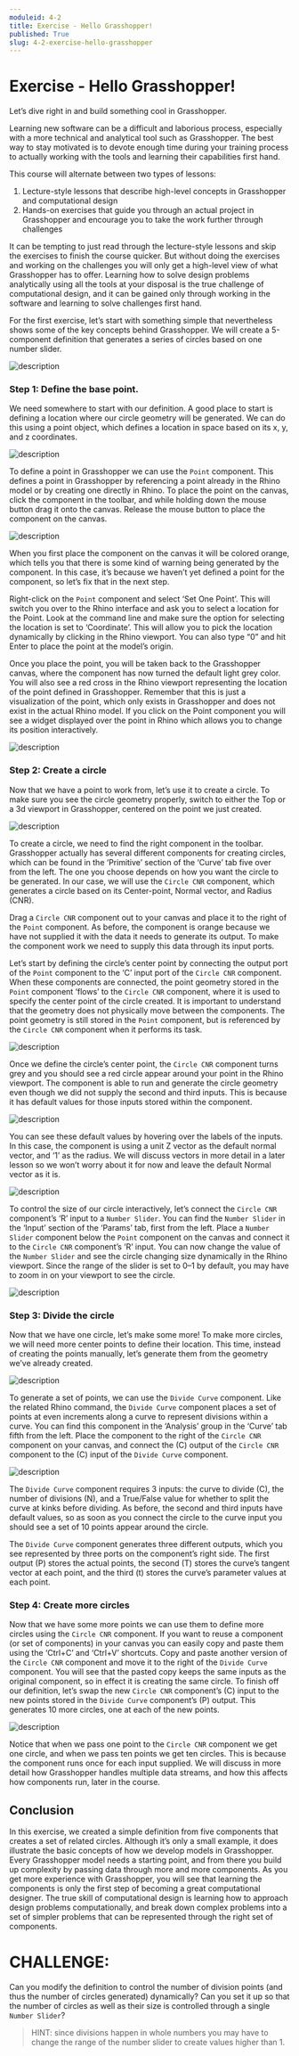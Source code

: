 ```yaml
---
moduleid: 4-2
title: Exercise - Hello Grasshopper!
published: True
slug: 4-2-exercise-hello-grasshopper
---
```


# Exercise - Hello Grasshopper!

Let’s dive right in and build something cool in Grasshopper.

Learning new software can be a difficult and laborious process, especially with a more technical and analytical tool such as Grasshopper. The best way to stay motivated is to devote enough time during your training process to actually working with the tools and learning their capabilities first hand.

This course will alternate between two types of lessons:

1. Lecture-style lessons that describe high-level concepts in Grasshopper and computational design
2. Hands-on exercises that guide you through an actual project in Grasshopper and encourage you to take the work further through challenges

It can be tempting to just read through the lecture-style lessons and skip the exercises to finish the course quicker. But without doing the exercises and working on the challenges you will only get a high-level view of what Grasshopper has to offer. Learning how to solve design problems analytically using all the tools at your disposal is the true challenge of computational design, and it can be gained only through working in the software and learning to solve challenges first hand.

For the first exercise, let’s start with something simple that nevertheless shows some of the key concepts behind Grasshopper. We will create a 5-component definition that generates a series of circles based on one number slider.

![description](images/4-2-1.gif)

### Step 1: Define the base point.

We need somewhere to start with our definition. A good place to start is defining a location where our circle geometry will be generated. We can do this using a point object, which defines a location in space based on its x, y, and z coordinates.

![description](images/4-2-2.png#img-left)

To define a point in Grasshopper we can use the `Point` component. This defines a point in Grasshopper by referencing a point already in the Rhino model or by creating one directly in Rhino. To place the point on the canvas, click the component in the toolbar, and while holding down the mouse button drag it onto the canvas. Release the mouse button to place the component on the canvas.

![description](images/4-2-3.gif)

When you first place the component on the canvas it will be colored orange, which tells you that there is some kind of warning being generated by the component. In this case, it’s because we haven’t yet defined a point for the component, so let’s fix that in the next step.

Right-click on the `Point` component and select ‘Set One Point’. This will switch you over to the Rhino interface and ask you to select a location for the Point. Look at the command line and make sure the option for selecting the location is set to ‘Coordinate’. This will allow you to pick the location dynamically by clicking in the Rhino viewport. You can also type “0” and hit Enter to place the point at the model’s origin.

Once you place the point, you will be taken back to the Grasshopper canvas, where the component has now turned the default light grey color. You will also see a red cross in the Rhino viewport representing the location of the point defined in Grasshopper. Remember that this is just a visualization of the point, which only exists in Grasshopper and does not exist in the actual Rhino model. If you click on the Point component you will see a widget displayed over the point in Rhino which allows you to change its position interactively.

![description](images/4-2-4.gif)

### Step 2: Create a circle

Now that we have a point to work from, let’s use it to create a circle. To make sure you see the circle geometry properly, switch to either the Top or a 3d viewport in Grasshopper, centered on the point we just created.

![description](images/4-2-5.png#img-left)

To create a circle, we need to find the right component in the toolbar. Grasshopper actually has several different components for creating circles, which can be found in the ‘Primitive’ section of the ‘Curve’ tab five over from the left. The one you choose depends on how you want the circle to be generated. In our case, we will use the `Circle CNR` component, which generates a circle based on its Center-point, Normal vector, and Radius (CNR).

Drag a `Circle CNR` component out to your canvas and place it to the right of the `Point` component. As before, the component is orange because we have not supplied it with the data it needs to generate its output. To make the component work we need to supply this data through its input ports.

Let’s start by defining the circle’s center point by connecting the output port of the `Point` component to the ‘C’ input port of the `Circle CNR` component. When these components are connected, the point geometry stored in the `Point` component ‘flows’ to the `Circle CNR` component, where it is used to specify the center point of the circle created. It is important to understand that the geometry does not physically move between the components. The point geometry is still stored in the `Point` component, but is referenced by the `Circle CNR` component when it performs its task.

![description](images/4-2-6.gif)

Once we define the circle’s center point, the `Circle CNR` component turns grey and you should see a red circle appear around your point in the Rhino viewport. The component is able to run and generate the circle geometry even though we did not supply the second and third inputs. This is because it has default values for those inputs stored within the component.

![description](images/4-2-7.png)

You can see these default values by hovering over the labels of the inputs. In this case, the component is using a unit Z vector as the default normal vector, and ‘1’ as the radius. We will discuss vectors in more detail in a later lesson so we won’t worry about it for now and leave the default Normal vector as it is.

![description](images/4-2-8.png#img-left)

To control the size of our circle interactively, let’s connect the `Circle CNR` component’s ‘R’ input to a `Number Slider`. You can find the `Number Slider` in the ‘Input’ section of the ‘Params’ tab, first from the left. Place a `Number Slider` component below the `Point` component on the canvas and connect it to the `Circle CNR` component’s ‘R’ input. You can now change the value of the `Number Slider` and see the circle changing size dynamically in the Rhino viewport. Since the range of the slider is set to 0–1 by default, you may have to zoom in on your viewport to see the circle.

![description](images/4-2-9.gif)

### Step 3: Divide the circle

Now that we have one circle, let’s make some more! To make more circles, we will need more center points to define their location. This time, instead of creating the points manually, let’s generate them from the geometry we’ve already created.

![description](images/4-2-10.png#img-left)

To generate a set of points, we can use the `Divide Curve` component. Like the related Rhino command, the `Divide Curve` component places a set of points at even increments along a curve to represent divisions within a curve. You can find this component in the ‘Analysis’ group in the ‘Curve’ tab fifth from the left. Place the component to the right of the `Circle CNR` component on your canvas, and connect the (C) output of the `Circle CNR` component to the (C) input of the `Divide Curve` component.

![description](images/4-2-11.gif)

The `Divide Curve` component requires 3 inputs: the curve to divide (C), the number of divisions (N), and a True/False value for whether to split the curve at kinks before dividing. As before, the second and third inputs have default values, so as soon as you connect the circle to the curve input you should see a set of 10 points appear around the circle.

The `Divide Curve` component generates three different outputs, which you see represented by three ports on the component’s right side. The first output (P) stores the actual points, the second (T) stores the curve’s tangent vector at each point, and the third (t) stores the curve’s parameter values at each point.

### Step 4: Create more circles

Now that we have some more points we can use them to define more circles using the `Circle CNR` component. If you want to reuse a component (or set of components) in your canvas you can easily copy and paste them using the ‘Ctrl+C’ and ‘Ctrl+V’ shortcuts. Copy and paste another version of the `Circle CNR` component and move it to the right of the `Divide Curve` component. You will see that the pasted copy keeps the same inputs as the original component, so in effect it is creating the same circle. To finish off our definition, let’s swap the new `Circle CNR` component’s (C) input to the new points stored in the `Divide Curve` component’s (P) output. This generates 10 more circles, one at each of the new points.

![description](images/4-2-12.gif)

Notice that when we pass one point to the `Circle CNR` component we get one circle, and when we pass ten points we get ten circles. This is because the component runs once for each input supplied. We will discuss in more detail how Grasshopper handles multiple data streams, and how this affects how components run, later in the course.

## Conclusion

In this exercise, we created a simple definition from five components that creates a set of related circles. Although it’s only a small example, it does illustrate the basic concepts of how we develop models in Grasshopper. Every Grasshopper model needs a starting point, and from there you build up complexity by passing data through more and more components.
As you get more experience with Grasshopper, you will see that learning the components is only the first step of becoming a great computational designer. The true skill of computational design is learning how to approach design problems computationally, and break down complex problems into a set of simpler problems that can be represented through the right set of components.

# CHALLENGE:

Can you modify the definition to control the number of division points (and thus the number of circles generated) dynamically? Can you set it up so that the number of circles as well as their size is controlled through a single `Number Slider`?

> HINT: since divisions happen in whole numbers you may have to change the range of the number slider to create values higher than 1.
